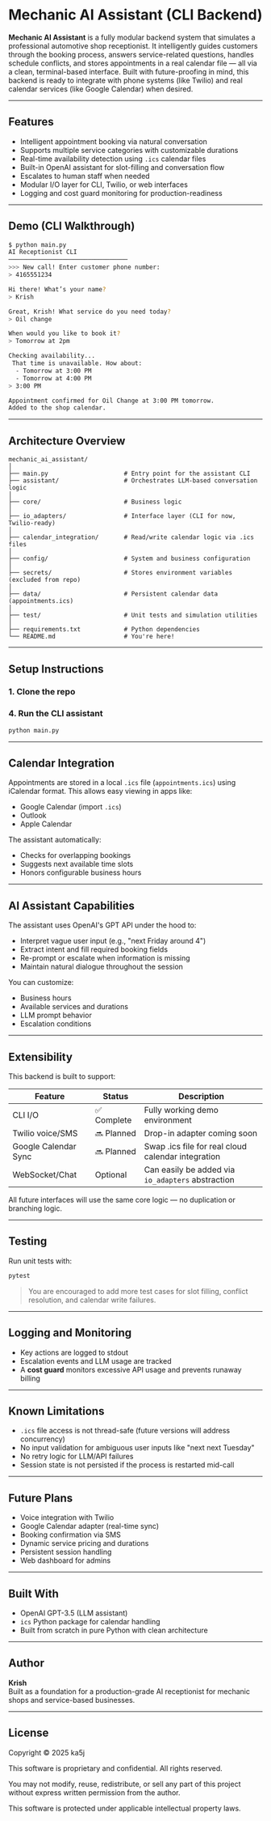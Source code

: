 # Mechanic AI Assistant (CLI Backend)

**Mechanic AI Assistant** is a fully modular backend system that simulates a professional automotive shop receptionist. It intelligently guides customers through the booking process, answers service-related questions, handles schedule conflicts, and stores appointments in a real calendar file — all via a clean, terminal-based interface. Built with future-proofing in mind, this backend is ready to integrate with phone systems (like Twilio) and real calendar services (like Google Calendar) when desired.

---

## Features

- Intelligent appointment booking via natural conversation
- Supports multiple service categories with customizable durations
- Real-time availability detection using `.ics` calendar files
- Built-in OpenAI assistant for slot-filling and conversation flow
- Escalates to human staff when needed
- Modular I/O layer for CLI, Twilio, or web interfaces
- Logging and cost guard monitoring for production-readiness

---

## Demo (CLI Walkthrough)

```bash
$ python main.py
AI Receptionist CLI
─────────────────────────────────
>>> New call! Enter customer phone number:
> 4165551234

Hi there! What’s your name?
> Krish

Great, Krish! What service do you need today?
> Oil change

When would you like to book it?
> Tomorrow at 2pm

Checking availability...
 That time is unavailable. How about:
  - Tomorrow at 3:00 PM
  - Tomorrow at 4:00 PM
> 3:00 PM

Appointment confirmed for Oil Change at 3:00 PM tomorrow.
Added to the shop calendar.
```

---

## Architecture Overview

```
mechanic_ai_assistant/
│
├── main.py                     # Entry point for the assistant CLI
├── assistant/                  # Orchestrates LLM-based conversation logic
│
├── core/                       # Business logic
│
├── io_adapters/                # Interface layer (CLI for now, Twilio-ready)
│
├── calendar_integration/       # Read/write calendar logic via .ics files
│
├── config/                     # System and business configuration
│
├── secrets/                    # Stores environment variables (excluded from repo)
│
├── data/                       # Persistent calendar data (appointments.ics)
│
├── test/                       # Unit tests and simulation utilities
│
├── requirements.txt            # Python dependencies
└── README.md                   # You're here!
```

---

## Setup Instructions

### 1. Clone the repo

### 4. Run the CLI assistant

```bash
python main.py
```

---

## Calendar Integration

Appointments are stored in a local `.ics` file (`appointments.ics`) using iCalendar format. This allows easy viewing in apps like:

- Google Calendar (import `.ics`)
- Outlook
- Apple Calendar

The assistant automatically:
- Checks for overlapping bookings
- Suggests next available time slots
- Honors configurable business hours

---

## AI Assistant Capabilities

The assistant uses OpenAI's GPT API under the hood to:

- Interpret vague user input (e.g., "next Friday around 4")
- Extract intent and fill required booking fields
- Re-prompt or escalate when information is missing
- Maintain natural dialogue throughout the session

You can customize:
- Business hours
- Available services and durations
- LLM prompt behavior
- Escalation conditions

---

## Extensibility

This backend is built to support:

| Feature              | Status      | Description                                                  |
|----------------------|-------------|--------------------------------------------------------------|
| CLI I/O              | ✅ Complete | Fully working demo environment                               |
| Twilio voice/SMS     | 🔜 Planned  | Drop-in adapter coming soon                                  |
| Google Calendar Sync | 🔜 Planned  | Swap .ics file for real cloud calendar integration           |
| WebSocket/Chat       | Optional    | Can easily be added via `io_adapters` abstraction            |

All future interfaces will use the same core logic — no duplication or branching logic.

---

## Testing

Run unit tests with:

```bash
pytest
```

> You are encouraged to add more test cases for slot filling, conflict resolution, and calendar write failures.

---

## Logging and Monitoring

- Key actions are logged to stdout
- Escalation events and LLM usage are tracked
- A **cost guard** monitors excessive API usage and prevents runaway billing

---

## Known Limitations

- `.ics` file access is not thread-safe (future versions will address concurrency)
- No input validation for ambiguous user inputs like "next next Tuesday"
- No retry logic for LLM/API failures
- Session state is not persisted if the process is restarted mid-call

---

## Future Plans

- Voice integration with Twilio
- Google Calendar adapter (real-time sync)
- Booking confirmation via SMS
- Dynamic service pricing and durations
- Persistent session handling
- Web dashboard for admins

---

## Built With

- OpenAI GPT-3.5 (LLM assistant)
- `ics` Python package for calendar handling
- Built from scratch in pure Python with clean architecture

---

## Author

**Krish**  
Built as a foundation for a production-grade AI receptionist for mechanic shops and service-based businesses.

---

## License
Copyright © 2025 ka5j

This software is proprietary and confidential. All rights reserved.

You may not modify, reuse, redistribute, or sell any part of this project without express written permission from the author.

This software is protected under applicable intellectual property laws.


